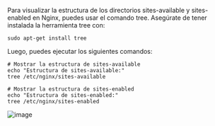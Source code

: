 Para visualizar la estructura de los directorios sites-available y sites-enabled en Nginx, puedes usar el comando tree. Asegúrate de tener instalada la herramienta tree con:

```
sudo apt-get install tree
```

Luego, puedes ejecutar los siguientes comandos:

```
# Mostrar la estructura de sites-available
echo "Estructura de sites-available:"
tree /etc/nginx/sites-available
```
```
# Mostrar la estructura de sites-enabled
echo "Estructura de sites-enabled:"
tree /etc/nginx/sites-enabled
```

![image](https://github.com/Scosrom/Servicios-en-red/assets/114906778/0c9df5b5-89ff-4b5f-bd69-0a8066f2afaf)
